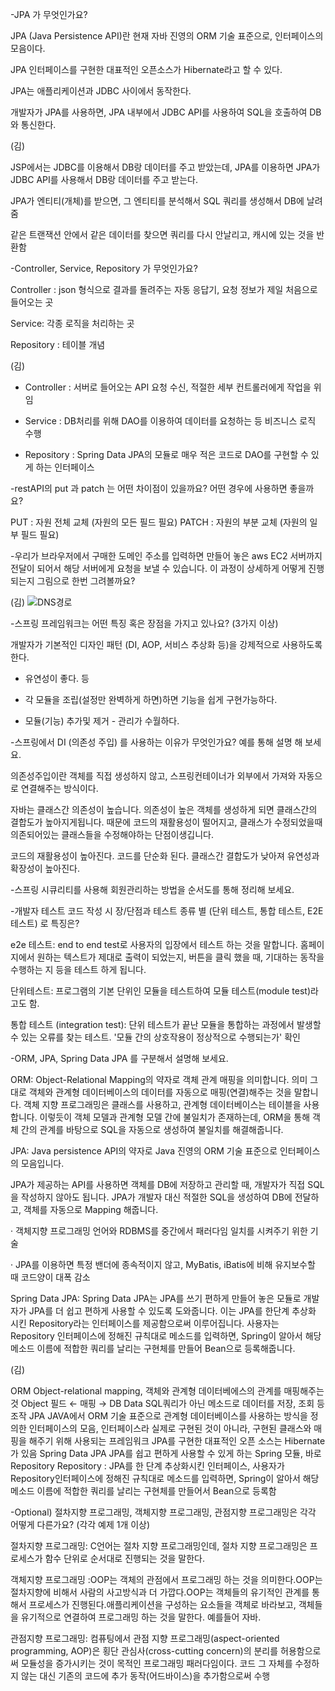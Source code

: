 -JPA 가 무엇인가요?

JPA (Java Persistence API)란 현재 자바 진영의 ORM 기술 표준으로, 인터페이스의 모음이다.

JPA 인터페이스를 구현한 대표적인 오픈소스가 Hibernate라고 할 수 있다.

JPA는 애플리케이션과 JDBC 사이에서 동작한다.

개발자가 JPA를 사용하면, JPA 내부에서 JDBC API를 사용하여 SQL을 호출하여 DB와 통신한다.

(김)

JSP에서는 JDBC를 이용해서 DB랑 데이터를 주고 받았는데, JPA를 이용하면 JPA가 JDBC API를 사용해서 DB랑 데이터를 주고 받는다.

JPA가 엔티티(개체)를 받으면, 그 엔티티를 분석해서 SQL 쿼리를 생성해서 DB에 날려줌

같은 트랜잭션 안에서 같은 데이터를 찾으면 쿼리를 다시 안날리고, 캐시에 있는 것을 반환함



-Controller, Service, Repository 가 무엇인가요?

Controller : json 형식으로 결과를 돌려주는 자동 응답기, 요청 정보가 제일 처음으로 들어오는 곳

Service: 각종 로직을 처리하는 곳

Repository : 테이블 개념

(김)

- Controller : 서버로 들어오는 API 요청 수신, 적절한 세부 컨트롤러에게 작업을 위임

- Service : DB처리를 위해 DAO를 이용하여 데이터를 요청하는 등 비즈니스 로직 수행

- Repository : Spring Data JPA의 모듈로 매우 적은 코드로 DAO를 구현할 수 있게 하는 인터페이스



-restAPI의 put 과 patch 는 어떤 차이점이 있을까요? 어떤 경우에 사용하면 좋을까요?

PUT : 자원 전체 교체 (자원의 모든 필드 필요)
PATCH : 자원의 부분 교체 (자원의 일부 필드 필요)


-우리가 브라우저에서 구매한 도메인 주소를 입력하면 만들어 놓은 aws EC2 서버까지 전달이 되어서 해당 서버에게 요청을 보낼 수 있습니다. 이 과정이 상세하게 어떻게 진행되는지 그림으로 한번 그려볼까요?

(김)
![DNS경로](https://www.notion.so/image/https%3A%2F%2Fs3-us-west-2.amazonaws.com%2Fsecure.notion-static.com%2F7945af28-a0ed-43c4-a2b5-abf3c2b6b2b3%2FUntitled.png?table=block&id=2b97679a-a5ec-4ba9-bb59-e82a80dd3a7c&spaceId=83c75a39-3aba-4ba4-a792-7aefe4b07895&width=1060&userId=6843143c-f485-42fd-8e2a-8569f035ca8d&cache=v2)



-스프링 프레임워크는 어떤 특징 혹은 장점을 가지고 있나요? (3가지 이상)

개발자가 기본적인 디자인 패턴 (DI, AOP, 서비스 추상화 등)을 강제적으로 사용하도록 한다.

- 유연성이 좋다. 등

- 각 모듈을 조립(설정만 완벽하게 하면)하면 기능을 쉽게 구현가능하다.

- 모듈(기능) 추가및 제거 - 관리가 수월하다. 



-스프링에서 DI (의존성 주입) 를 사용하는 이유가 무엇인가요? 예를 통해 설명 해 보세요.

의존성주입이란 객체를 직접 생성하지 않고, 스프링컨테이너가 외부에서 가져와 자동으로 연결해주는 방식이다.

 자바는 클래스간 의존성이 높습니다. 의존성이 높은 객체를 생성하게 되면 클래스간의 결합도가 높아지게됩니다. 때문에 코드의 재활용성이 떨어지고, 클래스가 수정되었을때 의존되어있는 클래스들을 수정해야하는 단점이생깁니다.



코드의 재활용성이 높아진다. 코드를 단순화 된다. 클래스간 결합도가 낮아져 유연성과 확장성이 높아진다.







-스프링 시큐리티를 사용해 회원관리하는 방법을 순서도를 통해 정리해 보세요.





-개발자 테스트 코드 작성 시 장/단점과 테스트 종류 별 (단위 테스트, 통합 테스트, E2E 테스트) 로 특징은?

e2e 테스트: end to end test로 사용자의 입장에서 테스트 하는 것을 말합니다. 홈페이지에서 원하는 텍스트가 제대로 출력이 되었는지, 버튼을 클릭 했을 때, 기대하는 동작을 수행하는 지 등을 테스트 하게 됩니다.

단위테스트: 프로그램의 기본 단위인 모듈을 테스트하여 모듈 테스트(module test)라고도 함.

통합 테스트 (integration test): 단위 테스트가 끝난 모듈을 통합하는 과정에서 발생할 수 있는 오류를 찾는 테스트. '모듈 간의 상호작용이 정상적으로 수행되는가' 확인







-ORM, JPA, Spring Data JPA 를 구분해서 설명해 보세요.

ORM: Object-Relational Mapping의 약자로 객체 관계 매핑을 의미합니다. 의미 그대로 객체와 관계형 데이터베이스의 데이터를 자동으로 매핑(연결)해주는 것을 말합니다. 객체 지향 프로그래밍은 클래스를 사용하고, 관계형 데이터베이스는 테이블을 사용합니다. 이렇듯이 객체 모델과 관계형 모델 간에 불일치가 존재하는데, ORM을 통해 객체 간의 관계를 바탕으로 SQL을 자동으로 생성하여 불일치를 해결해줍니다.



JPA: Java persistence API의 약자로 Java 진영의 ORM 기술 표준으로 인터페이스의 모음입니다.

JPA가 제공하는 API를 사용하면 객체를 DB에 저장하고 관리할 때, 개발자가 직접 SQL을 작성하지 않아도 됩니다. JPA가 개발자 대신 적절한 SQL을 생성하여 DB에 전달하고, 객체를 자동으로 Mapping 해줍니다.

 · 객체지향 프로그래밍 언어와 RDBMS를 중간에서 패러다임 일치를 시켜주기 위한 기술

 · JPA를 이용하면 특정 밴더에 종속적이지 않고, MyBatis, iBatis에 비해 유지보수할 때 코드양이 대폭 감소



Spring Data JPA: Spring Data JPA는 JPA를 쓰기 편하게 만들어 놓은 모듈로 개발자가 JPA를 더 쉽고 편하게 사용할 수 있도록 도와줍니다. 이는 JPA를 한단계 추상화 시킨 Repository라는 인터페이스를 제공함으로써 이루어집니다. 사용자는 Repository 인터페이스에 정해진 규칙대로 메소드를 입력하면, Spring이 알아서 해당 메소드 이름에 적합한 쿼리를 날리는 구현체를 만들어 Bean으로 등록해줍니다.

(김)

ORM
Object-relational mapping, 객체와 관계형 데이터베에스의 관계를 매핑해주는 것
Object 필드 ← 매핑 → DB Data
SQL쿼리가 아닌 메소드로 데이터를 저장, 조회 등 조작
JPA
JAVA에서 ORM 기술 표준으로 관계형 데이터베이스를 사용하는 방식을 정의한 인터페이스의 모음,
인터페이스라 실제로 구현된 것이 아니라, 구현된 클래스와 매핑을 해주기 위해 사용되는 프레임워크
JPA를 구현한 대표적인 오픈 소스는 Hibernate가 있음
Spring Data JPA
JPA를 쉽고 편하게 사용할 수 있게 하는 Spring 모듈, 바로 Repository
Repository : JPA를 한 단계 추상화시킨 인터페이스, 사용자가 Repository인터페이스에 정해진 규칙대로 메소드를 입력하면, Spring이 알아서 해당 메소드 이름에 적합한 쿼리를 날리는 구현체를 만들어서 Bean으로 등록함




-Optional) 절차지향 프로그래밍, 객체지향 프로그래밍, 관점지향 프로그래밍은 각각 어떻게 다른가요? (각각 예제 1개 이상)

절차지향 프로그래밍: C언어는 절차 지향 프로그래밍인데, 절차 지향 프로그래밍은 프로세스가 함수 단위로 순서대로 진행되는 것을 말한다.

객체지향 프로그래밍 :OOP는 객체의 관점에서 프로그래밍 하는 것을 의미한다.OOP는 절차지향에 비해서 사람의 사고방식과 더 가깝다.OOP는 객체들의 유기적인 관계를 통해서 프로세스가 진행된다.애플리케이션을 구성하는 요소들을 객체로 바라보고, 객체들을 유기적으로 연결하여 프로그래밍 하는 것을 말한다. 예를들어 자바.

관점지향 프로그래밍: 컴퓨팅에서 관점 지향 프로그래밍(aspect-oriented programming, AOP)은 횡단 관심사(cross-cutting concern)의 분리를 허용함으로써 모듈성을 증가시키는 것이 목적인 프로그래밍 패러다임이다. 코드 그 자체를 수정하지 않는 대신 기존의 코드에 추가 동작(어드바이스)을 추가함으로써 수행

